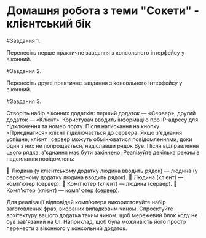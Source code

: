 # Домашня робота з теми "Сокети" - клієнтський бік

#Завдання 1.

Перенесіть перше практичне завдання з консольного інтерфейсу 
у віконний.

#Завдання 2.

Перенесіть друге практичне завдання з консольного інтерфейсу 
у віконний.

#Завдання 3.

Створіть набір віконних додатків: перший додаток — «Сервер», 
другий додаток — «Клієнт». Користувач вводить інформацію про 
IP-адресу для підключення та номер порту. Після натискання на 
кнопку «Приєднатися» клієнт підключається до сервера. Якщо 
з'єднання успішне, клієнт і сервер можуть обмінюватися 
повідомленнями, доки один з них не попрощається, надіславши 
рядок Bye. Після відправлення цього рядка, з'єднання має бути
закінчено. Реалізуйте декілька режимів надсилання 
повідомлень:

 Людина (у клієнтському додатку людина вводить рядок) —
людина (у серверному додатку людина вводить рядок).
 Людина (клієнт) — комп'ютер (сервер).
 Комп'ютер (клієнт) — людина (сервер).
 Комп'ютер (клієнт) — комп'ютер (сервер).

Для реалізації відповідей комп'ютера використовуйте набір 
заготовлених фраз, вибраних випадковим чином.
Спроєктуйте архітектуру вашого додатка таким чином, щоб 
мережевий блок коду не був зав'язаний на UI. Наприклад, щоб 
була можливість його просто перенести з віконного у 
консольний додаток.

